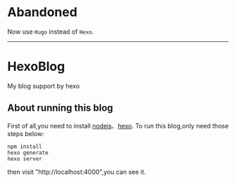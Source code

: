 # Abandoned
Now use `Hugo` instead of `Hexo`.

----

# HexoBlog
My blog support by hexo
## About running this blog   
First of all,you need to install [nodejs](https://nodejs.org/en/)、[hexo](https://hexo.io/).
To run this blog,only need those steps below:    
```
npm install
hexo generate
hexo server
```
then visit "http://localhost:4000",you can see it.
